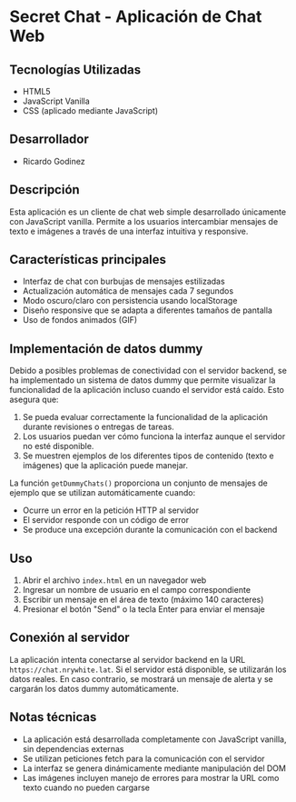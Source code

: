# Secret Chat - Aplicación de Chat Web

## Tecnologías Utilizadas
- HTML5
- JavaScript Vanilla
- CSS (aplicado mediante JavaScript)

## Desarrollador
- Ricardo Godinez

## Descripción
Esta aplicación es un cliente de chat web simple desarrollado únicamente con JavaScript vanilla. Permite a los usuarios intercambiar mensajes de texto e imágenes a través de una interfaz intuitiva y responsive.

## Características principales
- Interfaz de chat con burbujas de mensajes estilizadas
- Actualización automática de mensajes cada 7 segundos
- Modo oscuro/claro con persistencia usando localStorage
- Diseño responsive que se adapta a diferentes tamaños de pantalla
- Uso de fondos animados (GIF)

## Implementación de datos dummy
Debido a posibles problemas de conectividad con el servidor backend, se ha implementado un sistema de datos dummy que permite visualizar la funcionalidad de la aplicación incluso cuando el servidor está caído. Esto asegura que:

1. Se pueda evaluar correctamente la funcionalidad de la aplicación durante revisiones o entregas de tareas.
2. Los usuarios puedan ver cómo funciona la interfaz aunque el servidor no esté disponible.
3. Se muestren ejemplos de los diferentes tipos de contenido (texto e imágenes) que la aplicación puede manejar.

La función `getDummyChats()` proporciona un conjunto de mensajes de ejemplo que se utilizan automáticamente cuando:
- Ocurre un error en la petición HTTP al servidor
- El servidor responde con un código de error
- Se produce una excepción durante la comunicación con el backend

## Uso
1. Abrir el archivo `index.html` en un navegador web
2. Ingresar un nombre de usuario en el campo correspondiente
3. Escribir un mensaje en el área de texto (máximo 140 caracteres)
4. Presionar el botón "Send" o la tecla Enter para enviar el mensaje

## Conexión al servidor
La aplicación intenta conectarse al servidor backend en la URL `https://chat.nrywhite.lat`. Si el servidor está disponible, se utilizarán los datos reales. En caso contrario, se mostrará un mensaje de alerta y se cargarán los datos dummy automáticamente.

## Notas técnicas
- La aplicación está desarrollada completamente con JavaScript vanilla, sin dependencias externas
- Se utilizan peticiones fetch para la comunicación con el servidor
- La interfaz se genera dinámicamente mediante manipulación del DOM
- Las imágenes incluyen manejo de errores para mostrar la URL como texto cuando no pueden cargarse
